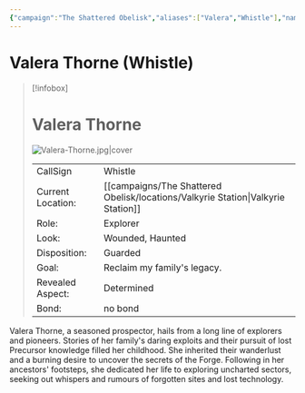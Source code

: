```yaml
---
{"campaign":"The Shattered Obelisk","aliases":["Valera","Whistle"],"name":"Valera Thorne","type":"npc","role":"Explorer","callsign":"Whistle","disposition":"Guarded","firstLook":"Wounded, Haunted","goal":"Reclaim my family's legacy.","revealedAspect":"Determined","difficulty":null,"inprogress":true,"bond":false,"location":{"sector":"The Ebon Maw","planet":null,"settlement":"Valkyrie Station"},"obsidianUIMode":"preview","dg-publish":true,"dg-note-icon":"person","dg-path":"campaigns/The Shattered Obelisk/people/Valera Thorne.md","cssclasses":["starforged","npc"],"permalink":"/campaigns/the-shattered-obelisk/people/valera-thorne/","contentClasses":"starforged npc","dgPassFrontmatter":true,"noteIcon":"person"}
---
```


# Valera Thorne (Whistle)

> [!infobox]
> # Valera Thorne
> ![Valera-Thorne.jpg|cover](/img/user/campaigns/The%20Shattered%20Obelisk/images/Valera-Thorne.jpg)
> 
> |  |  |
> | ---- | ---- |
> | CallSign | Whistle |
> | Current Location: | [[campaigns/The Shattered Obelisk/locations/Valkyrie Station\|Valkyrie Station]]|
> | Role: | Explorer |
> | Look: | Wounded, Haunted|
> | Disposition: | Guarded |
> | Goal: | Reclaim my family's legacy. |
> | Revealed Aspect: | Determined |
> | Bond: | no bond|
> 



 Valera Thorne, a seasoned prospector, hails from a long line of explorers and pioneers. Stories of her family's daring exploits and their pursuit of lost Precursor knowledge filled her childhood. She inherited their wanderlust and a burning desire to uncover the secrets of the Forge. Following in her ancestors' footsteps, she dedicated her life to exploring uncharted sectors, seeking out whispers and rumours of forgotten sites and lost technology.





[^vt-pic]: https://deepai.org/machine-learning-model/3d-character-generator


